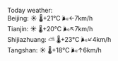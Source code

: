 Today weather:  
Beijing: ☀️   🌡️+21°C 🌬️←7km/h  
Tianjin: ☀️   🌡️+20°C 🌬️↖7km/h  
Shijiazhuang: ⛅️  🌡️+23°C 🌬️↙4km/h  
Tangshan: ☀️   🌡️+18°C 🌬️↑6km/h  
